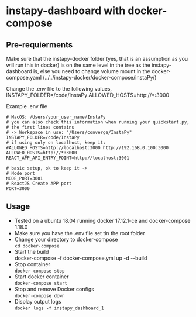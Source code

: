 # instapy-dashboard with docker-compose

## Pre-requierments 
Make sure that the instapy-docker folder (yes, that is an assumption as you will run this in docker) is on the same level in the tree as the instapy-dashboard is, else you need to change volume mount in the docker-compose.yaml (../../instapy-docker/docker-compose/InstaPy/)

Change the .env file to the following values,
INSTAPY_FOLDER=/code/InstaPy
ALLOWED_HOSTS=http://*:3000

Example .env file
```
# MacOS: /Users/your_user_name/InstaPy
# you can also check this information when running your quickstart.py,
# the first lines contains
# -> Workspace in use: "/Users/converge/InstaPy"
INSTAPY_FOLDER=/code/InstaPy
# if using only on localhost, keep it:
#ALLOWED_HOSTS=http://localhost:3000 http://192.168.0.100:3000
ALLOWED_HOSTS=http://*:3000 
REACT_APP_API_ENTRY_POINT=http://localhost:3001

# basic setup, ok to keep it ->
# Node port
NODE_PORT=3001
# ReactJS Create APP port
PORT=3000
```
## Usage
* Tested on a ubuntu 18.04 running docker 17.12.1-ce and docker-compose 1.18.0
* Make sure you have the .env file set tin the root folder
* Change your directory to docker-compose
<br>`cd docker-compose`
* Start the build
<br> docker-compose -f docker-compose.yml up -d --build <br>
* Stop container
<br>`docker-compose stop`
* Start docker container
<br>`docker-compose start`
* Stop and remove Docker configs
<br>`docker-compose down`
* Display output logs
<br>`docker logs -f instapy_dashboard_1`
